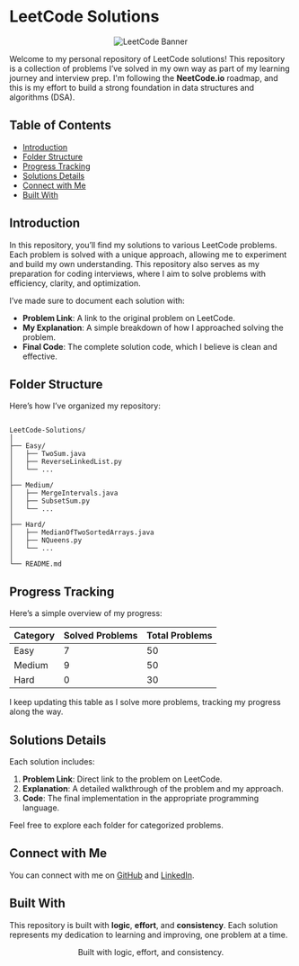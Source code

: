 # LeetCode Solutions

<p align="center">
  <img src="https://assets.leetcode.com/static_assets/public/images/LeetCode_logo_rvs.png" alt="LeetCode Banner" />
</p>

Welcome to my personal repository of LeetCode solutions! This repository is a collection of problems I’ve solved in my own way as part of my learning journey and interview prep. I'm following the **NeetCode.io** roadmap, and this is my effort to build a strong foundation in data structures and algorithms (DSA).

## Table of Contents

- [Introduction](#introduction)
- [Folder Structure](#folder-structure)
- [Progress Tracking](#progress-tracking)
- [Solutions Details](#solutions-details)
- [Connect with Me](#connect-with-me)
- [Built With](#built-with)

## Introduction

In this repository, you’ll find my solutions to various LeetCode problems. Each problem is solved with a unique approach, allowing me to experiment and build my own understanding. This repository also serves as my preparation for coding interviews, where I aim to solve problems with efficiency, clarity, and optimization.

I’ve made sure to document each solution with:

- **Problem Link**: A link to the original problem on LeetCode.
- **My Explanation**: A simple breakdown of how I approached solving the problem.
- **Final Code**: The complete solution code, which I believe is clean and effective.

## Folder Structure

Here’s how I’ve organized my repository:

```

LeetCode-Solutions/
│
├── Easy/
│   ├── TwoSum.java
│   ├── ReverseLinkedList.py
│   └── ...
│
├── Medium/
│   ├── MergeIntervals.java
│   ├── SubsetSum.py
│   └── ...
│
├── Hard/
│   ├── MedianOfTwoSortedArrays.java
│   ├── NQueens.py
│   └── ...
│
└── README.md

```

## Progress Tracking

Here’s a simple overview of my progress:

| Category | Solved Problems | Total Problems |
| -------- | --------------- | -------------- |
| Easy     | 7               | 50             |
| Medium   | 9               | 50             |
| Hard     | 0               | 30             |

I keep updating this table as I solve more problems, tracking my progress along the way.

## Solutions Details

Each solution includes:

1. **Problem Link**: Direct link to the problem on LeetCode.
2. **Explanation**: A detailed walkthrough of the problem and my approach.
3. **Code**: The final implementation in the appropriate programming language.

Feel free to explore each folder for categorized problems.

## Connect with Me

You can connect with me on [GitHub](https://github.com/thamidu-nadun) and [LinkedIn](https://lk.linkedin.com/in/thamidu).

## Built With

This repository is built with **logic**, **effort**, and **consistency**. Each solution represents my dedication to learning and improving, one problem at a time.

<center>Built with logic, effort, and consistency.</center>

